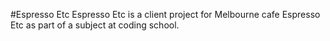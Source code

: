 #Espresso Etc 
Espresso Etc is a client project for Melbourne cafe Espresso Etc as part of a subject at coding school. 
